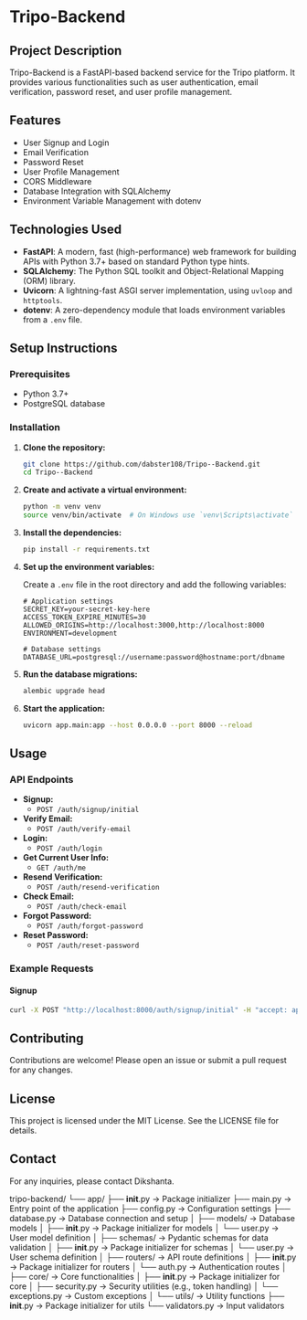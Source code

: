 
# Tripo-Backend

## Project Description

Tripo-Backend is a FastAPI-based backend service for the Tripo platform. It provides various functionalities such as user authentication, email verification, password reset, and user profile management.

## Features

- User Signup and Login
- Email Verification
- Password Reset
- User Profile Management
- CORS Middleware
- Database Integration with SQLAlchemy
- Environment Variable Management with dotenv

## Technologies Used

- **FastAPI**: A modern, fast (high-performance) web framework for building APIs with Python 3.7+ based on standard Python type hints.
- **SQLAlchemy**: The Python SQL toolkit and Object-Relational Mapping (ORM) library.
- **Uvicorn**: A lightning-fast ASGI server implementation, using `uvloop` and `httptools`.
- **dotenv**: A zero-dependency module that loads environment variables from a `.env` file.

## Setup Instructions

### Prerequisites

- Python 3.7+
- PostgreSQL database

### Installation

1. **Clone the repository:**

    ```sh
    git clone https://github.com/dabster108/Tripo--Backend.git
    cd Tripo--Backend
    ```

2. **Create and activate a virtual environment:**

    ```sh
    python -m venv venv
    source venv/bin/activate  # On Windows use `venv\Scripts\activate`
    ```

3. **Install the dependencies:**

    ```sh
    pip install -r requirements.txt
    ```

4. **Set up the environment variables:**

    Create a `.env` file in the root directory and add the following variables:

    ```properties
    # Application settings
    SECRET_KEY=your-secret-key-here
    ACCESS_TOKEN_EXPIRE_MINUTES=30
    ALLOWED_ORIGINS=http://localhost:3000,http://localhost:8000
    ENVIRONMENT=development

    # Database settings
    DATABASE_URL=postgresql://username:password@hostname:port/dbname
    ```

5. **Run the database migrations:**

    ```sh
    alembic upgrade head
    ```

6. **Start the application:**

    ```sh
    uvicorn app.main:app --host 0.0.0.0 --port 8000 --reload
    ```

## Usage

### API Endpoints

- **Signup:**
    - `POST /auth/signup/initial`
- **Verify Email:**
    - `POST /auth/verify-email`
- **Login:**
    - `POST /auth/login`
- **Get Current User Info:**
    - `GET /auth/me`
- **Resend Verification:**
    - `POST /auth/resend-verification`
- **Check Email:**
    - `POST /auth/check-email`
- **Forgot Password:**
    - `POST /auth/forgot-password`
- **Reset Password:**
    - `POST /auth/reset-password`

### Example Requests

#### Signup

```sh
curl -X POST "http://localhost:8000/auth/signup/initial" -H "accept: application/json" -H "Content-Type: application/json" -d '{"email": "user@example.com", "password": "string"}'
```

## Contributing

Contributions are welcome! Please open an issue or submit a pull request for any changes.

## License

This project is licensed under the MIT License. See the LICENSE file for details.

## Contact

For any inquiries, please contact Dikshanta.

tripo-backend/
  └── app/
      ├── __init__.py          → Package initializer
      ├── main.py              → Entry point of the application
      ├── config.py            → Configuration settings
      ├── database.py          → Database connection and setup
      │
      ├── models/              → Database models
      │   ├── __init__.py      → Package initializer for models
      │   └── user.py          → User model definition
      │
      ├── schemas/             → Pydantic schemas for data validation
      │   ├── __init__.py      → Package initializer for schemas
      │   └── user.py          → User schema definition
      │
      ├── routers/             → API route definitions
      │   ├── __init__.py      → Package initializer for routers
      │   └── auth.py          → Authentication routes
      │
      ├── core/                → Core functionalities
      │   ├── __init__.py      → Package initializer for core
      │   ├── security.py      → Security utilities (e.g., token handling)
      │   └── exceptions.py    → Custom exceptions
      │
      └── utils/               → Utility functions
          ├── __init__.py      → Package initializer for utils
          └── validators.py    → Input validators
